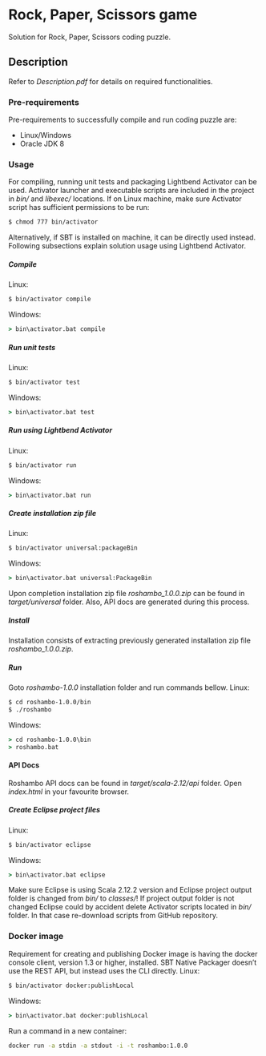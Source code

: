 # Rock, Paper, Scissors game
Solution for Rock, Paper, Scissors coding puzzle.

## Description
Refer to _Description.pdf_ for details on required functionalities.

### Pre-requirements
Pre-requirements to successfully compile and run coding puzzle are:
  - Linux/Windows
  - Oracle JDK 8

### Usage
For compiling, running unit tests and packaging Lightbend Activator can be used. Activator launcher and executable scripts are included in the project in _bin/_ and _libexec/_ locations.
If on Linux machine, make sure Activator script has sufficient permissions to be run:
```sh
$ chmod 777 bin/activator
```
Alternatively, if SBT is installed on machine, it can be directly used instead.
Following subsections explain solution usage using Lightbend Activator.
##### Compile
Linux:

```sh
$ bin/activator compile
```
Windows:
```bat
> bin\activator.bat compile
```

##### Run unit tests
Linux:
```sh
$ bin/activator test
```
Windows:
```bat
> bin\activator.bat test
```

##### Run using Lightbend Activator
Linux:
```sh
$ bin/activator run
```
Windows:
```bat
> bin\activator.bat run
```

##### Create installation _zip_ file
Linux:
```sh
$ bin/activator universal:packageBin
```
Windows:
```bat
> bin\activator.bat universal:PackageBin
```
Upon completion installation zip file _roshambo_1.0.0.zip_ can be found in _target/universal_ folder. Also, API docs are generated during this process.

##### Install
Installation consists of extracting previously generated installation zip file _roshambo_1.0.0.zip_.

##### Run
Goto _roshambo-1.0.0_ installation folder and run commands bellow.
Linux:
```sh
$ cd roshambo-1.0.0/bin
$ ./roshambo
```
Windows:
```bat
> cd roshambo-1.0.0\bin
> roshambo.bat
```

#### API Docs
Roshambo API docs can be found in _target/scala-2.12/api_ folder. Open _index.html_ in your favourite browser.

##### Create Eclipse project files
Linux:
```sh
$ bin/activator eclipse
```
Windows:
```bat
> bin\activator.bat eclipse
```
Make sure Eclipse is using Scala 2.12.2 version and Eclipse project output folder is changed from _bin/_ to _classes/_!
If project output folder is not changed Eclipse could by accident delete Activator scripts located in _bin/_ folder. In that case re-download scripts from GitHub repository.

### Docker image
Requirement for creating and publishing Docker image is having the docker console client, version 1.3 or higher, installed. SBT Native Packager doesn’t use the REST API, but instead uses the CLI directly.
Linux:
```sh
$ bin/activator docker:publishLocal
```
Windows:
```bat
> bin\activator.bat docker:publishLocal
```
Run a command in a new container:
```sh
docker run -a stdin -a stdout -i -t roshambo:1.0.0
```
